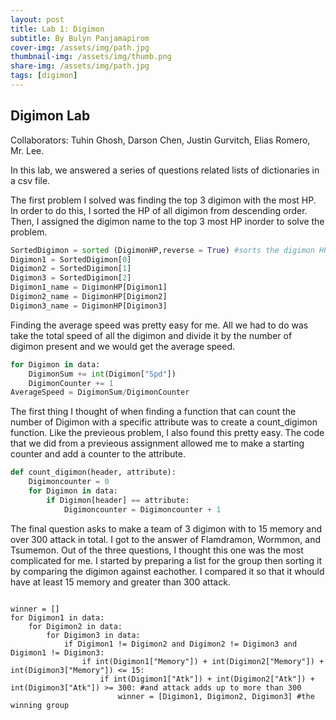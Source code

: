 ```yaml
---
layout: post
title: Lab 1: Digimon
subtitle: By Bulyn Panjamapirom
cover-img: /assets/img/path.jpg
thumbnail-img: /assets/img/thumb.png
share-img: /assets/img/path.jpg
tags: [digimon]
---
```


## Digimon Lab
Collaborators: Tuhin Ghosh, Darson Chen, Justin Gurvitch, Elias Romero, Mr. Lee.

In this lab, we answered a series of questions related lists of dictionaries in a csv file. 

The first problem I solved was finding the top 3 digimon with the most HP. In order to do this, I sorted the HP of all digimon from descending order. Then, I assigned the digimon name to the top 3 most HP inorder to solve the problem. 

```python
SortedDigimon = sorted (DigimonHP,reverse = True) #sorts the digimon HP in terms of descending order
Digimon1 = SortedDigimon[0]
Digimon2 = SortedDigimon[1] 
Digimon3 = SortedDigimon[2] 
Digimon1_name = DigimonHP[Digimon1]
Digimon2_name = DigimonHP[Digimon2] 
Digimon3_name = DigimonHP[Digimon3] 
```

Finding the average speed was pretty easy for me. All we had to do was take the total speed of all the digimon and divide it by the number of digimon present and we would get the average speed. 

```python
for Digimon in data: 
    DigimonSum += int(Digimon["Spd"]) 
    DigimonCounter += 1 
AverageSpeed = DigimonSum/DigimonCounter 
```
The first thing I thought of when finding a function that can count the number of Digimon with a specific attribute was to create a count_digimon function. Like the previeous problem, I also found this pretty easy. The code that we did from a previeous assignment allowed me to make a starting counter and add a counter to the attribute. 

```python
def count_digimon(header, attribute): 
    Digimoncounter = 0 
    for Digimon in data: 
        if Digimon[header] == attribute: 
            Digimoncounter = Digimoncounter + 1 
```

The final question asks to make a team of 3 digimon with to 15 memory and over 300 attack in total. I got to the answer of Flamdramon, Wormmon, and Tsumemon. Out of the three questions, I thought this one was the most complicated for me. I started by preparing a list for the group then sorting it by comparing the digimon against eachother. I compared it so that it whould have at least 15 memory and greater than 300 attack. 

```

winner = [] 
for Digimon1 in data: 
    for Digimon2 in data:
        for Digimon3 in data: 
            if Digimon1 != Digimon2 and Digimon2 != Digimon3 and Digimon1 != Digimon3: 
                if int(Digimon1["Memory"]) + int(Digimon2["Memory"]) + int(Digimon3["Memory"]) <= 15: 
                    if int(Digimon1["Atk"]) + int(Digimon2["Atk"]) + int(Digimon3["Atk"]) >= 300: #and attack adds up to more than 300
                        winner = [Digimon1, Digimon2, Digimon3] #the winning group
                        
```

